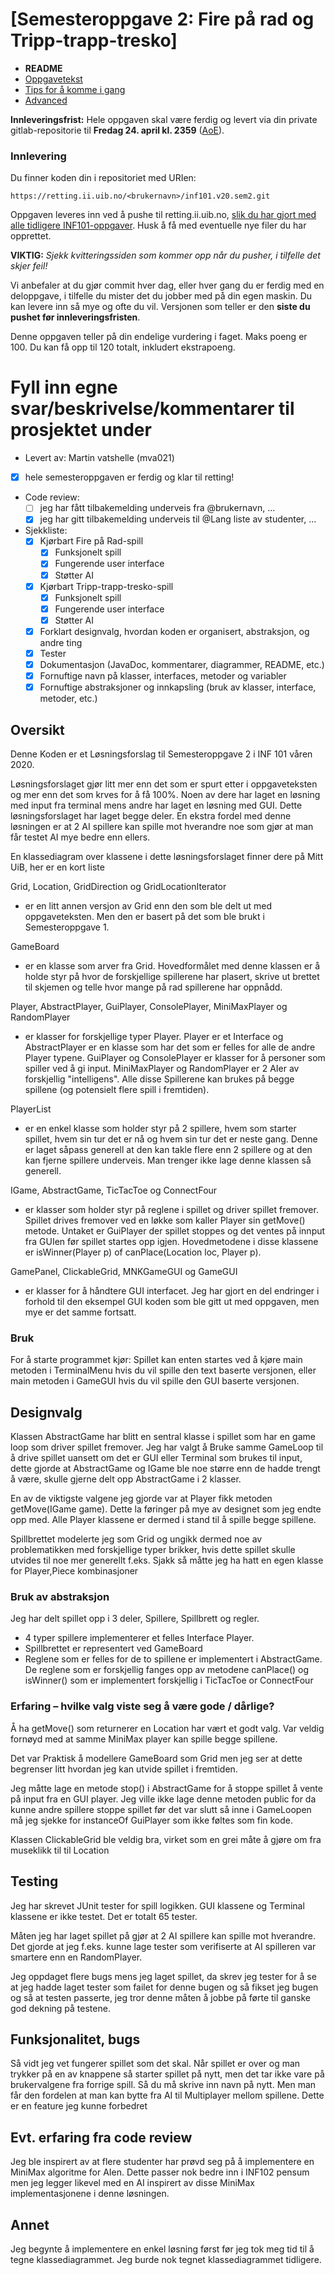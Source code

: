 # [Semesteroppgave 2: Fire på rad og Tripp-trapp-tresko]


* **README**
* [Oppgavetekst](SEM-2.md)
* [Tips for å komme i gang](Tips.md)
* [Advanced](Advanced.md)

**Innleveringsfrist:** Hele oppgaven skal være ferdig og levert via din private gitlab-repositorie til **Fredag 24. april kl. 2359** ([AoE](https://www.timeanddate.com/worldclock/fixedtime.html?msg=4&iso=20180427T2359&p1=3399)).  

### Innlevering 
 Du finner koden din i repositoriet med URIen:

    https://retting.ii.uib.no/<brukernavn>/inf101.v20.sem2.git

Oppgaven leveres inn ved å pushe til retting.ii.uib.no, [slik du har gjort med alle tidligere INF101-oppgaver](https://retting.ii.uib.no/inf101/inf101.v20/wikis/hente-levere-oppgaver). Husk å få med eventuelle nye filer du har opprettet.

**VIKTIG:** *Sjekk kvitteringssiden som kommer opp når du pusher, i tilfelle det skjer feil!* 

Vi anbefaler at du gjør commit hver dag, eller hver gang du er ferdig med en
deloppgave, i tilfelle du mister det du jobber med på din egen maskin. Du kan levere inn så mye og ofte du vil. Versjonen som teller er den **siste du pushet før innleveringsfristen**.

Denne oppgaven teller på din endelige vurdering i faget. Maks poeng er 100. Du kan få opp til 120 totalt, inkludert ekstrapoeng. 

# Fyll inn egne svar/beskrivelse/kommentarer til prosjektet under
* Levert av:   Martin vatshelle (mva021)
* [X] hele semesteroppgaven er ferdig og klar til retting!
* Code review:
   * [ ] jeg har fått tilbakemelding underveis fra @brukernavn, ...
   * [X] jeg har gitt tilbakemelding underveis til @Lang liste av studenter, ...
* Sjekkliste:
   * [X] Kjørbart Fire på Rad-spill
	   * [X] Funksjonelt spill 
	   * [X] Fungerende user interface
	   * [X] Støtter AI 
   * [X] Kjørbart Tripp-trapp-tresko-spill
	   * [X] Funksjonelt spill 
	   * [X] Fungerende user interface
	   * [X] Støtter AI 
   * [X] Forklart designvalg, hvordan koden er organisert, abstraksjon, og andre ting 
   * [X] Tester
   * [X] Dokumentasjon (JavaDoc, kommentarer, diagrammer, README, etc.)
   * [X] Fornuftige navn på klasser, interfaces, metoder og variabler
   * [X] Fornuftige abstraksjoner og innkapsling (bruk av klasser, interface, metoder, etc.)

## Oversikt
Denne Koden er et Løsningsforslag til Semesteroppgave 2 i INF 101 våren 2020.

Løsningsforslaget gjør litt mer enn det som er spurt etter i oppgaveteksten og mer enn det som krves for å få 100%.
Noen av dere har laget en løsning med input fra terminal mens andre har laget en løsning med GUI. Dette løsningsforslaget har laget begge deler. En ekstra fordel med denne løsningen er at 2 AI spillere kan spille mot hverandre noe som gjør at man får testet AI mye bedre enn ellers.

En klassediagram over klassene i dette løsningsforslaget finner dere på Mitt UiB, her er en kort liste

Grid, Location, GridDirection og GridLocationIterator 
- er en litt annen versjon av Grid enn den som ble delt ut med oppgaveteksten. Men den er basert på det som ble brukt i Semesteroppgave 1.

GameBoard 
- er en klasse som arver fra Grid<Player>. Hovedformålet med denne klassen er å holde styr på hvor de forskjellige spillerene har plasert, skrive ut brettet til skjemen og telle hvor mange på rad spillerene har oppnådd.

Player, AbstractPlayer, GuiPlayer, ConsolePlayer, MiniMaxPlayer og RandomPlayer 
- er klasser for forskjellige typer Player. Player er et Interface og AbstractPlayer er en klasse som har det som er felles for alle de andre Player typene. GuiPlayer og ConsolePlayer er klasser for å personer som spiller ved å gi input. MiniMaxPlayer og RandomPlayer er 2 AIer av forskjellig "intelligens". Alle disse Spillerene kan brukes på begge spillene (og potensielt flere spill i fremtiden).

PlayerList 
- er en enkel klasse som holder styr på 2 spillere, hvem som starter spillet, hvem sin tur det er nå og hvem sin tur det er neste gang.
Denne er laget såpass generell at den kan takle flere enn 2 spillere og at den kan fjerne spillere underveis. Man trenger ikke lage denne klassen så generell.

IGame, AbstractGame, TicTacToe og ConnectFour
- er klasser som holder styr på reglene i spillet og driver spillet fremover. Spillet drives fremover ved en løkke som kaller Player sin getMove() metode. Untaket er GuiPlayer der spillet stoppes og det ventes på innput fra GUIen før spillet startes opp igjen.
Hovedmetodene i disse klassene er isWinner(Player p) of canPlace(Location loc, Player p).

GamePanel, ClickableGrid, MNKGameGUI og GameGUI
- er klasser for å håndtere GUI interfacet. Jeg har gjort en del endringer i forhold til den eksempel GUI koden som ble gitt ut med oppgaven, men mye er det samme fortsatt.

### Bruk
For å starte programmet kjør: 
Spillet kan enten startes ved å kjøre main metoden i TerminalMenu hvis du vil spille den text baserte versjonen, eller main metoden i GameGUI hvis du vil spille den GUI baserte versjonen.

## Designvalg
Klassen AbstractGame har blitt en sentral klasse i spillet som har en game loop som driver spillet fremover.
Jeg har valgt å Bruke samme GameLoop til å drive spillet uansett om det er GUI eller Terminal som brukes til input, dette gjorde at AbstractGame og IGame ble noe større enn de hadde trengt å være, skulle gjerne delt opp AbstractGame i 2 klasser.

En av de viktigste valgene jeg gjorde var at Player fikk metoden getMove(IGame game). Dette la føringer på mye av designet som jeg endte opp med. Alle Player klassene er dermed i stand til å spille begge spillene.

Spillbrettet modelerte jeg som Grid<Player> og ungikk dermed noe av problematikken med forskjellige typer brikker, hvis dette spillet skulle utvides til noe mer generellt f.eks. Sjakk så måtte jeg ha hatt en egen klasse for Player,Piece kombinasjoner 

### Bruk av abstraksjon
Jeg har delt spillet opp i 3 deler, Spillere, Spillbrett og regler.
- 4 typer spillere implementerer et felles Interface Player.
- Spillbrettet er representert ved GameBoard
- Reglene som er felles for de to spillene er implementert i AbstractGame. De reglene som er forskjellig fanges opp av metodene canPlace() og isWinner() som er implementert forskjellig i TicTacToe or ConnectFour

### Erfaring – hvilke valg viste seg å være gode / dårlige?
Å ha getMove() som returnerer en Location har vært et godt valg.
Var veldig fornøyd med at samme MiniMax player kan spille begge spillene.

Det var Praktisk å modellere GameBoard som Grid<Player> men jeg ser at dette begrenser litt hvordan jeg kan utvide spillet i fremtiden.

Jeg måtte lage en metode stop() i AbstractGame for å stoppe spillet å vente på input fra en GUI player. Jeg ville ikke lage denne metoden public for da kunne andre spillere stoppe spillet før det var slutt så inne i GameLoopen må jeg sjekke for instanceOf GuiPlayer som ikke føltes som fin kode.

Klassen ClickableGrid ble veldig bra, virket som en grei måte å gjøre om fra museklikk til til Location

## Testing
Jeg har skrevet JUnit tester for spill logikken. GUI klassene og Terminal klassene er ikke testet.
Det er totalt 65 tester.

Måten jeg har laget spillet på gjør at 2 AI spillere kan spille mot hverandre. Det gjorde at jeg f.eks. kunne lage tester som verifiserte at AI spilleren var smartere enn en RandomPlayer.

Jeg oppdaget flere bugs mens jeg laget spillet, da skrev jeg tester for å se at jeg hadde laget tester som failet for denne bugen og så fikset jeg bugen og så at testen passerte, jeg tror denne måten å jobbe på førte til ganske god dekning på testene.

## Funksjonalitet, bugs
Så vidt jeg vet fungerer spillet som det skal.
Når spillet er over og man trykker på en av knappene så starter spillet på nytt, men det tar ikke vare på brukervalgene fra forrige spill.
Så du må skrive inn navn på nytt. Men man får den fordelen at man kan bytte fra AI til Multiplayer mellom spillene. Dette er en feature jeg kunne forbedret

## Evt. erfaring fra code review
Jeg ble inspirert av at flere studenter har prøvd seg på å implementere en MiniMax algoritme for AIen. Dette passer nok bedre inn i INF102 pensum men jeg legger likevel med en AI inspirert av disse MiniMax implementasjonene i denne løsningen.



## Annet
Jeg begynte å implementere en enkel løsning først før jeg tok meg tid til å tegne klassediagrammet. Jeg burde nok tegnet klassediagrammet tidligere.